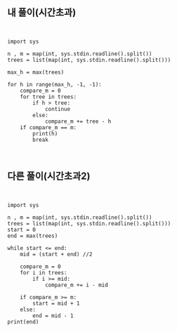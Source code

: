 ## 내 풀이(시간초과)

<pre>
<code>

import sys

n , m = map(int, sys.stdin.readline().split())
trees = list(map(int, sys.stdin.readline().split()))

max_h = max(trees)

for h in range(max_h, -1, -1):
    compare_m = 0
    for tree in trees:
        if h > tree:
            continue
        else:
            compare_m += tree - h
    if compare_m == m:
        print(h)
        break

</code>
</pre>

## 다른 풀이(시간초과2)
<pre>
<code>

import sys

n , m = map(int, sys.stdin.readline().split())
trees = list(map(int, sys.stdin.readline().split()))
start = 0
end = max(trees)

while start <= end:
    mid = (start + end) //2

    compare_m = 0
    for i in trees:
        if i >= mid:
            compare_m += i - mid

    if compare_m >= m:
        start = mid + 1
    else:
        end = mid - 1
print(end)
</code>
</pre>
